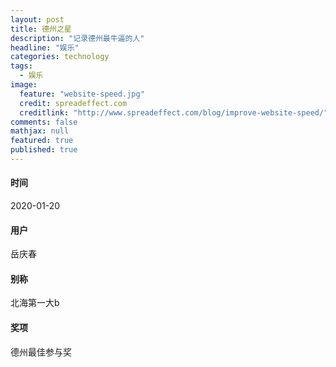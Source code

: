 ```yaml
---
layout: post
title: 德州之星
description: "记录德州最牛逼的人"
headline: "娱乐"
categories: technology
tags: 
  - 娱乐
image: 
  feature: "website-speed.jpg"
  credit: spreadeffect.com
  creditlink: "http://www.spreadeffect.com/blog/improve-website-speed/"
comments: false
mathjax: null
featured: true
published: true
---
```


####  时间
2020-01-20
#### 用户
岳庆春 
#### 别称
北海第一大b
#### 奖项
德州最佳参与奖